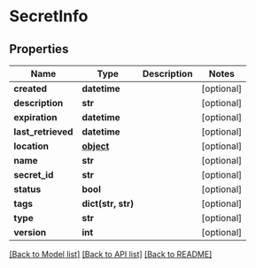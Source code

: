 # SecretInfo

## Properties
Name | Type | Description | Notes
------------ | ------------- | ------------- | -------------
**created** | **datetime** |  | [optional] 
**description** | **str** |  | [optional] 
**expiration** | **datetime** |  | [optional] 
**last_retrieved** | **datetime** |  | [optional] 
**location** | [**object**](.md) |  | [optional] 
**name** | **str** |  | [optional] 
**secret_id** | **str** |  | [optional] 
**status** | **bool** |  | [optional] 
**tags** | **dict(str, str)** |  | [optional] 
**type** | **str** |  | [optional] 
**version** | **int** |  | [optional] 

[[Back to Model list]](../README.md#documentation-for-models) [[Back to API list]](../README.md#documentation-for-api-endpoints) [[Back to README]](../README.md)


